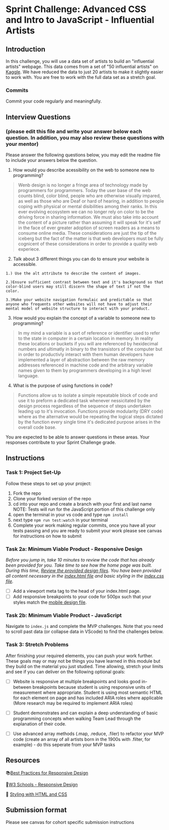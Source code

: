 
# Sprint Challenge: Advanced CSS and Intro to JavaScript - Influential Artists




## Introduction

In this challenge, you will use a data set of artists to build an "influential artists" webpage. This data comes from a set of "50 influential artists" on [Kaggle](https://www.kaggle.com/ikarus777/best-artworks-of-all-time). We have reduced the data to just 20 artists to make it slightly easier to work with. You are free to work with the full data set as a stretch goal.

### Commits

Commit your code regularly and meaningfully. 

## Interview Questions
### (please edit this file and write your answer below each question. In addition, you may also review these questions with your mentor)

Please answer the following questions below, you may edit the readme file to include your answers below the question.

1. How would you describe acessibility on the web to someone new to programming?


> Wenb design is no longer a fringe area of technology made by programmers for programmers. Today the user base of the web counts  blind, color blind, people who are otherwise visually impared, as well as those who are Deaf or hard of hearing, in addition to people coping with physical or mental disibilities among their ranks. In this ever evolving ecosystem we can no longer rely on color to be the driving force in sharing information. We must also take into account the content of a picture rather than assuming it will speak for it's self in the face of ever greater adoption of screen readers as a means to consume online media. These considerations are just the tip of the iceberg but the fact of the matter is that web developers must be fully cognicent of these considerations in order to provide a quality web experiece. 


2. Talk about 3 different things you can do to ensure your website is accessible. 

```
1.) Use the alt attribute to describe the content of images.

2.)Ensure sufficient contrast between text and it's background so that color-blind users may still discern the shape of text if not the color.

3.)Make your website navigation formulaic and predictable so that anyone who frequents other websites will not have to adjust their mental model of website structure to interact with your product.
```


3. How would you explain the concept of a variable to someone new to programming?

>In my mind a variable is a sort of reference or identifier used to refer to the state in computer in a certain location in memory. In reality these locations or buckets if you will are referenced by hexidecimal numbers and ultimatly in binary to the transistors of the computer but in order to productivly interact with them human developers have implemented a layer of abstraction between the raw memory addresses referenced in machine code and the arbitrary variable names given to them by programmers developing in a high level language.



4. What is the purpose of using functions in code?

>Functions allow us to isolate a simple repeatable block of code and use it to preform a dedicated task whenever nessicitated by the design process regardless of the sequence of steps undertaken leading up to it's invocation. Functions provide modularity (DRY code) where as the alternative would be repeating the logical steps dictated by the function every single time it's dedicated purpose arises in the overall code base.




You are expected to be able to answer questions in these areas. Your responses contribute to your Sprint Challenge grade. 

## Instructions

### Task 1: Project Set-Up

Follow these steps to set up your project:

1. Fork the repo
2. Clone your forked version of the repo
3. cd into your repo and create a branch with your first and last name
NOTE: Tests will run for the JavaScript portion of this challenge only
4. open the terminal in your vs code and type `npm install`
5. next type `npm run test:watch` in your terminal
6. Complete your work making regular commits, once you have all your tests passing and you are ready to submit your work please see canvas for instructions on how to submit

### Task 2a:  Minimum Viable Product - Responsive Design

*Before you jump in, take 10 minutes to review the code that has already been provided for you. Take time to see how the home page was built. During this time, [Review the provided design files](design/). You have been provided all content necessary in the [index.html file](index.html) and basic styling in the [index.css file](css/index.css).*

* [ ] Add a viewport meta tag to the head of your index.html page.
* [ ] Add responsive breakpoints to your code for 500px such that your styles match the [mobile design file](design/Mobile.png).

### Task 2b: Minimum Viable Product - JavaScript

Navigate to `index.js` and complete the MVP challenges. Note that you need to scroll past data (or collapse data in VScode) to find the challenges below.

### Task 3: Stretch Problems

After finishing your required elements, you can push your work further. These goals may or may not be things you have learned in this module but they build on the material you just studied. Time allowing, stretch your limits and see if you can deliver on the following optional goals:

* [ ] Website is responsive at multiple breakpoints and looks good in-between breakpoints because student is using responsive units of measurement where appropriate. Student is using most semantic HTML for each element on page and has included ARIA roles where applicable (More research may be required to implement ARIA roles)  
* [ ] Student demonstrates and can explain a deep understanding of basic programming concepts when walking Team Lead through the explanation of their code.
* [ ] Use advanced array methods (.map, .reduce, .filer) to refactor your MVP code (create an array of all artists born in the 1900s with .filter, for example) - do this seperate from your MVP tasks


## Resources

📚[Best Practices for Responsive Design](https://www.browserstack.com/guide/responsive-design-breakpoints)

🤝[W3 Schools - Responsive Design](https://www.w3schools.com/html/html_responsive.asp)

👀 [Styling with HTML and CSS](https://www.w3schools.com/html/html_css.asp)

## Submission format

Please see canvas for cohort specific submission instructions 
